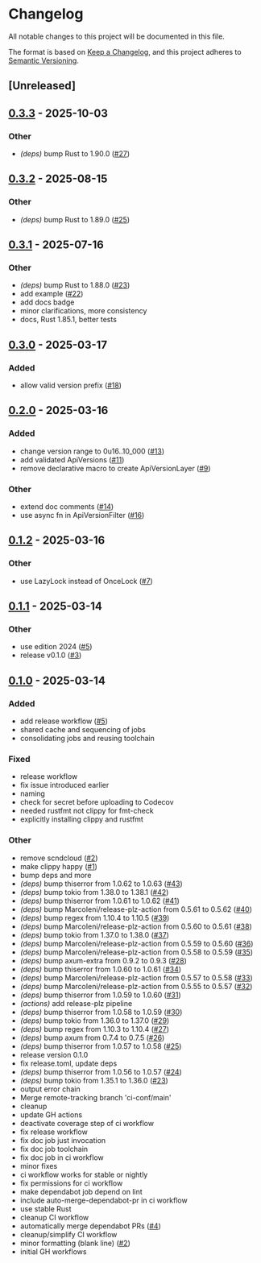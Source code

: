 # Changelog

All notable changes to this project will be documented in this file.

The format is based on [Keep a Changelog](https://keepachangelog.com/en/1.0.0/),
and this project adheres to [Semantic Versioning](https://semver.org/spec/v2.0.0.html).

## [Unreleased]

## [0.3.3](https://github.com/hseeberger/api-version/compare/v0.3.2...v0.3.3) - 2025-10-03

### Other

- *(deps)* bump Rust to 1.90.0 ([#27](https://github.com/hseeberger/api-version/pull/27))

## [0.3.2](https://github.com/hseeberger/api-version/compare/v0.3.1...v0.3.2) - 2025-08-15

### Other

- *(deps)* bump Rust to 1.89.0 ([#25](https://github.com/hseeberger/api-version/pull/25))

## [0.3.1](https://github.com/hseeberger/api-version/compare/v0.3.0...v0.3.1) - 2025-07-16

### Other

- *(deps)* bump Rust to 1.88.0 ([#23](https://github.com/hseeberger/api-version/pull/23))
- add example ([#22](https://github.com/hseeberger/api-version/pull/22))
- add docs badge
- minor clarifications, more consistency
- docs, Rust 1.85.1, better tests

## [0.3.0](https://github.com/hseeberger/api-version/compare/v0.2.0...v0.3.0) - 2025-03-17

### Added

- allow valid version prefix ([#18](https://github.com/hseeberger/api-version/pull/18))

## [0.2.0](https://github.com/hseeberger/api-version/compare/v0.1.2...v0.2.0) - 2025-03-16

### Added

- change version range to 0u16..10_000 ([#13](https://github.com/hseeberger/api-version/pull/13))
- add validated ApiVersions ([#11](https://github.com/hseeberger/api-version/pull/11))
- remove declarative macro to create ApiVersionLayer ([#9](https://github.com/hseeberger/api-version/pull/9))

### Other

- extend doc comments ([#14](https://github.com/hseeberger/api-version/pull/14))
- use async fn in ApiVersionFilter ([#16](https://github.com/hseeberger/api-version/pull/16))

## [0.1.2](https://github.com/hseeberger/api-version/compare/v0.1.1...v0.1.2) - 2025-03-16

### Other

- use LazyLock instead of OnceLock ([#7](https://github.com/hseeberger/api-version/pull/7))

## [0.1.1](https://github.com/hseeberger/api-version/compare/v0.1.0...v0.1.1) - 2025-03-14

### Other

- use edition 2024 ([#5](https://github.com/hseeberger/api-version/pull/5))
- release v0.1.0 ([#3](https://github.com/hseeberger/api-version/pull/3))

## [0.1.0](https://github.com/hseeberger/api-version/releases/tag/v0.1.0) - 2025-03-14

### Added

- add release workflow ([#5](https://github.com/hseeberger/api-version/pull/5))
- shared cache and sequencing of jobs
- consolidating jobs and reusing toolchain

### Fixed

- release workflow
- fix issue introduced earlier
- naming
- check for secret before uploading to Codecov
- needed rustfmt not clippy for fmt-check
- explicitly installing clippy and rustfmt

### Other

- remove scndcloud ([#2](https://github.com/hseeberger/api-version/pull/2))
- make clippy happy ([#1](https://github.com/hseeberger/api-version/pull/1))
- bump deps and more
- *(deps)* bump thiserror from 1.0.62 to 1.0.63 ([#43](https://github.com/hseeberger/api-version/pull/43))
- *(deps)* bump tokio from 1.38.0 to 1.38.1 ([#42](https://github.com/hseeberger/api-version/pull/42))
- *(deps)* bump thiserror from 1.0.61 to 1.0.62 ([#41](https://github.com/hseeberger/api-version/pull/41))
- *(deps)* bump MarcoIeni/release-plz-action from 0.5.61 to 0.5.62 ([#40](https://github.com/hseeberger/api-version/pull/40))
- *(deps)* bump regex from 1.10.4 to 1.10.5 ([#39](https://github.com/hseeberger/api-version/pull/39))
- *(deps)* bump MarcoIeni/release-plz-action from 0.5.60 to 0.5.61 ([#38](https://github.com/hseeberger/api-version/pull/38))
- *(deps)* bump tokio from 1.37.0 to 1.38.0 ([#37](https://github.com/hseeberger/api-version/pull/37))
- *(deps)* bump MarcoIeni/release-plz-action from 0.5.59 to 0.5.60 ([#36](https://github.com/hseeberger/api-version/pull/36))
- *(deps)* bump MarcoIeni/release-plz-action from 0.5.58 to 0.5.59 ([#35](https://github.com/hseeberger/api-version/pull/35))
- *(deps)* bump axum-extra from 0.9.2 to 0.9.3 ([#28](https://github.com/hseeberger/api-version/pull/28))
- *(deps)* bump thiserror from 1.0.60 to 1.0.61 ([#34](https://github.com/hseeberger/api-version/pull/34))
- *(deps)* bump MarcoIeni/release-plz-action from 0.5.57 to 0.5.58 ([#33](https://github.com/hseeberger/api-version/pull/33))
- *(deps)* bump MarcoIeni/release-plz-action from 0.5.55 to 0.5.57 ([#32](https://github.com/hseeberger/api-version/pull/32))
- *(deps)* bump thiserror from 1.0.59 to 1.0.60 ([#31](https://github.com/hseeberger/api-version/pull/31))
- *(actions)* add release-plz pipeline
- *(deps)* bump thiserror from 1.0.58 to 1.0.59 ([#30](https://github.com/hseeberger/api-version/pull/30))
- *(deps)* bump tokio from 1.36.0 to 1.37.0 ([#29](https://github.com/hseeberger/api-version/pull/29))
- *(deps)* bump regex from 1.10.3 to 1.10.4 ([#27](https://github.com/hseeberger/api-version/pull/27))
- *(deps)* bump axum from 0.7.4 to 0.7.5 ([#26](https://github.com/hseeberger/api-version/pull/26))
- *(deps)* bump thiserror from 1.0.57 to 1.0.58 ([#25](https://github.com/hseeberger/api-version/pull/25))
- release version 0.1.0
- fix release.toml, update deps
- *(deps)* bump thiserror from 1.0.56 to 1.0.57 ([#24](https://github.com/hseeberger/api-version/pull/24))
- *(deps)* bump tokio from 1.35.1 to 1.36.0 ([#23](https://github.com/hseeberger/api-version/pull/23))
- output error chain
- Merge remote-tracking branch 'ci-conf/main'
- cleanup
- update GH actions
- deactivate coverage step of ci workflow
- fix release workflow
- fix doc job just invocation
- fix doc job toolchain
- fix doc job in ci workflow
- minor fixes
- ci workflow works for stable or nightly
- fix permissions for ci workflow
- make dependabot job depend on lint
- include auto-merge-dependabot-pr in ci workflow
- use stable Rust
- cleanup CI workflow
- automatically merge dependabot PRs ([#4](https://github.com/hseeberger/api-version/pull/4))
- cleanup/simplify CI workflow
- minor formatting (blank line) ([#2](https://github.com/hseeberger/api-version/pull/2))
- initial GH workflows
